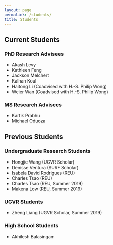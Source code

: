 ```yaml
---
layout: page
permalink: /students/
title: Students
---
```


## Current Students

### PhD Research Advisees
- Akash Levy
- Kathleen Feng
- Jackson Melchert
- Kalhan Koul
- Haitong Li (Coadvised with H.-S. Philip Wong)
- Weier Wan (Coadvised with H.-S. Philip Wong)

### MS Research Advisees
- Kartik Prabhu
- Michael Oduoza

## Previous Students

### Undergraduate Research Students
- Hongjie Wang (UGVR Scholar)
- Denisse Ventura (SURF Scholar)
- Isabela David Rodrigues (REU)
- Charles Tsao (REU)
- Charles Tsao (REU, Summer 2019)
- Makena Low (REU, Summer 2019)

### UGVR Students
- Zheng Liang (UGVR Scholar, Summer 2019)

### High School Students
- Akhilesh Balasingam

